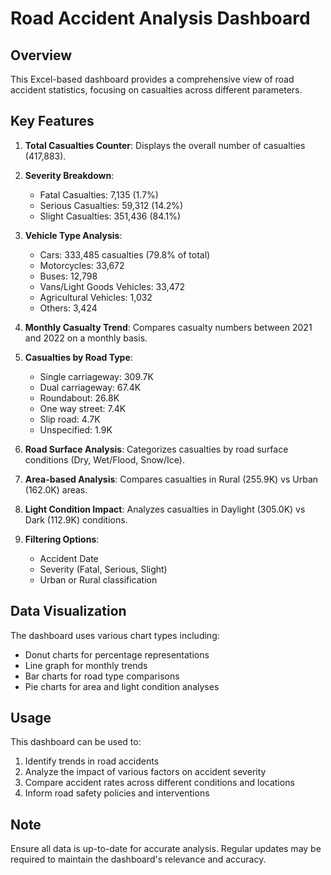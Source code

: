 # Road Accident Analysis Dashboard

## Overview
This Excel-based dashboard provides a comprehensive view of road accident statistics, focusing on casualties across different parameters.

## Key Features
1. **Total Casualties Counter**: Displays the overall number of casualties (417,883).

2. **Severity Breakdown**:
   - Fatal Casualties: 7,135 (1.7%)
   - Serious Casualties: 59,312 (14.2%)
   - Slight Casualties: 351,436 (84.1%)

3. **Vehicle Type Analysis**:
   - Cars: 333,485 casualties (79.8% of total)
   - Motorcycles: 33,672
   - Buses: 12,798
   - Vans/Light Goods Vehicles: 33,472
   - Agricultural Vehicles: 1,032
   - Others: 3,424

4. **Monthly Casualty Trend**: Compares casualty numbers between 2021 and 2022 on a monthly basis.

5. **Casualties by Road Type**:
   - Single carriageway: 309.7K
   - Dual carriageway: 67.4K
   - Roundabout: 26.8K
   - One way street: 7.4K
   - Slip road: 4.7K
   - Unspecified: 1.9K

6. **Road Surface Analysis**: Categorizes casualties by road surface conditions (Dry, Wet/Flood, Snow/Ice).

7. **Area-based Analysis**: Compares casualties in Rural (255.9K) vs Urban (162.0K) areas.

8. **Light Condition Impact**: Analyzes casualties in Daylight (305.0K) vs Dark (112.9K) conditions.

9. **Filtering Options**: 
   - Accident Date
   - Severity (Fatal, Serious, Slight)
   - Urban or Rural classification

## Data Visualization
The dashboard uses various chart types including:
- Donut charts for percentage representations
- Line graph for monthly trends
- Bar charts for road type comparisons
- Pie charts for area and light condition analyses

## Usage
This dashboard can be used to:
1. Identify trends in road accidents
2. Analyze the impact of various factors on accident severity
3. Compare accident rates across different conditions and locations
4. Inform road safety policies and interventions

## Note
Ensure all data is up-to-date for accurate analysis. Regular updates may be required to maintain the dashboard's relevance and accuracy.